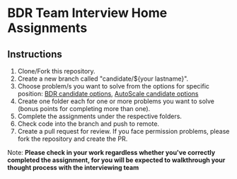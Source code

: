 # BDR Team Interview Home Assignments

## Instructions

1. Clone/Fork this repository.
2. Create a new branch called "candidate/${your lastname}".
3. Choose problem/s you want to solve from the options for specific position: [BDR candidate options](BDRProblems.md), [AutoScale candidate options](AutoScaleProblems.md)
5. Create one folder each for one or more problems you want to solve (bonus points for completing more than one).
6. Complete the assignments under the respective folders.
7. Check code into the branch and push to remote.
8. Create a pull request for review. If you face permission problems, please fork the repository and create the PR.
   
Note: **Please check in your work regardless whether you've correctly completed the assignment, for you will be expected to walkthrough your thought process with the interviewing team**
